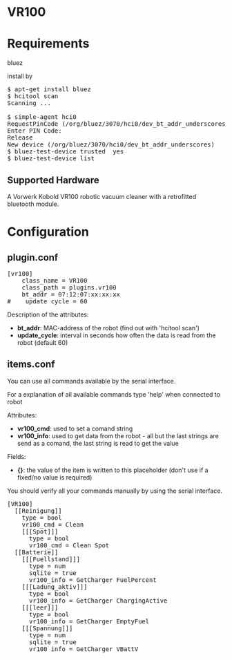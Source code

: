 # VR100

# Requirements

bluez

install by
<pre>
$ apt-get install bluez
$ hcitool scan
Scanning ...
        <bt-addr>       <name of your bluetooth-module, e.g. 'HC-05' or custom>
$ simple-agent hci0 <bt-addr>
RequestPinCode (/org/bluez/3070/hci0/dev_bt_addr_underscores)
Enter PIN Code: <pin-code>
Release
New device (/org/bluez/3070/hci0/dev_bt_addr_underscores)
$ bluez-test-device trusted <bt-addr> yes
$ bluez-test-device list
</pre>

## Supported Hardware

A Vorwerk Kobold VR100 robotic vacuum cleaner with a retrofitted bluetooth module.

# Configuration

## plugin.conf

<pre>
[vr100]
    class_name = VR100
    class_path = plugins.vr100
    bt_addr = 07:12:07:xx:xx:xx
#    update_cycle = 60
</pre>

Description of the attributes:

* __bt_addr__: MAC-address of the robot (find out with 'hcitool scan')
* __update_cycle__: interval in seconds how often the data is read from the robot (default 60)

## items.conf

You can use all commands available by the serial interface.

For a explanation of all available commands type 'help' when connected to robot

Attributes:
* __vr100_cmd__: used to set a comand string
* __vr100_info__: used to get data from the robot - all but the last strings are send as a comand, the last string is read to get the value
 
Fields:
* __{}__: the value of the item is written to this placeholder (don't use if a fixed/no value is required)

You should verify all your commands manually by using the serial interface.

<pre>
[VR100]
  [[Reinigung]]
    type = bool
    vr100_cmd = Clean
    [[[Spot]]]
      type = bool
      vr100_cmd = Clean Spot
  [[Batterie]]
    [[[Fuellstand]]]
      type = num
      sqlite = true
      vr100_info = GetCharger FuelPercent
    [[[Ladung_aktiv]]]
      type = bool
      vr100_info = GetCharger ChargingActive
    [[[leer]]]
      type = bool
      vr100_info = GetCharger EmptyFuel
    [[[Spannung]]]
      type = num
      sqlite = true
      vr100_info = GetCharger VBattV
</pre>
